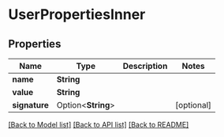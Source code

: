 # UserPropertiesInner

## Properties

Name | Type | Description | Notes
------------ | ------------- | ------------- | -------------
**name** | **String** |  | 
**value** | **String** |  | 
**signature** | Option<**String**> |  | [optional]

[[Back to Model list]](../README.md#documentation-for-models) [[Back to API list]](../README.md#documentation-for-api-endpoints) [[Back to README]](../README.md)


